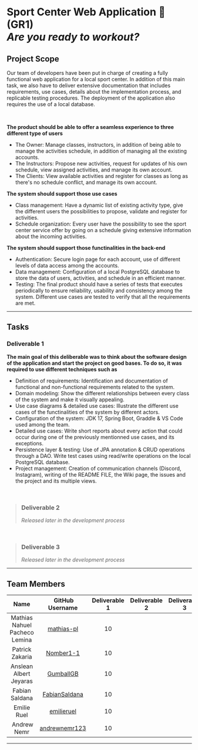 # Sport Center Web Application 💪 (GR1) <br> _Are you ready to workout?_

## Project Scope
Our team of developers have been put in charge of creating a fully functional web application for a local sport center. In addition of this main task, we also have to deliver extensive documentation that includes requirements, use cases, details about the implementation process, and replicable testing procedures. The deployment of the application also requires the use of a local database.

<br>

**The product should be able to offer a seamless experience to three different type of users**
* The Owner: Manage classes, instructors, in addition of being able to manage the activities schedule, in addition of managing all the existing accounts.
* The Instructors: Propose new activities, request for updates of his own schedule, view assigned activities, and manage its own account.
* The Clients: View available activities and register for classes as long as there's no schedule conflict, and manage its own account.

**The system should support those use cases**
* Class management: Have a dynamic list of existing activity type, give the different users the possibilities to propose, validate and register for activities.
* Schedule organization: Every user have the possibility to see the sport center service offer by going on a schedule giving extensive information about the incoming activities.

**The system should support those functinalities in the back-end**
* Authentication: Secure login page for each account, use of different levels of data access among the accounts.
* Data management: Configuration of a local PostgreSQL database to store the data of users, activities, and schedule in an efficient manner.
* Testing: The final product should have a series of tests that executes periodically to ensure reliability, usability and consistency among the system. Different use cases are tested to verify that all the requirements are met.

***

## Tasks
### Deliverable 1
**The main goal of this deliberable was to think about the software design of the application and start the project on good bases. To do so, it was required to use different techniques such as**
* Definition of requirements: Identification and documentation of functional and non-functional requirements related to the system.
* Domain modeling: Show the different relationships between every class of the system and make it visually appealing.
* Use case diagrams & detailed use cases: Illustrate the different use cases of the functinalities of the system by different actors.
* Configuration of the system: JDK 17, Spring Boot, Graddle & VS Code used among the team.
* Detailed use cases: Write short reports about every action that could occur during one of the previously mentionned use cases, and its exceptions.
* Persistence layer & testing: Use of JPA annotation & CRUD operations through a DAO. Write test cases using read/write operations on the local PostgreSQL database.
* Project management: Creation of communication channels (Discord, Instagram), writing of the README FILE, the Wiki page, the issues and the project and its multiple views.

<br>

> ### Deliverable 2
> *Released later in the development process*

<br>

> ### Deliverable 3
> *Released later in the development process*

***

## Team Members
| Name | GitHub Username| Deliverable 1 | Deliverable 2 | Deliverable 3 | Total Hours |
| :----: | :----------------:| :---: | :---: | :---: | :---: |
| Mathias Nahuel Pacheco Lemina |[mathias-pl](https://github.com/mathias-pl)| 10 | | | |
| Patrick Zakaria |[Nomber1-1](https://github.com/Nomber1-1)| 10 | | | |
| Anslean Albert Jeyaras |[GumballGB](https://github.com/GumballGB)| 10 | | | |
| Fabian Saldana |[FabianSaldana](https://github.com/FabianSaldana)| 10 | | | |
| Emilie Ruel |[emilieruel](https://github.com/emilieruel)| 10 | | | |
| Andrew Nemr |[andrewnemr123](https://github.com/andrewnemr123)| 10 | | | |

***
